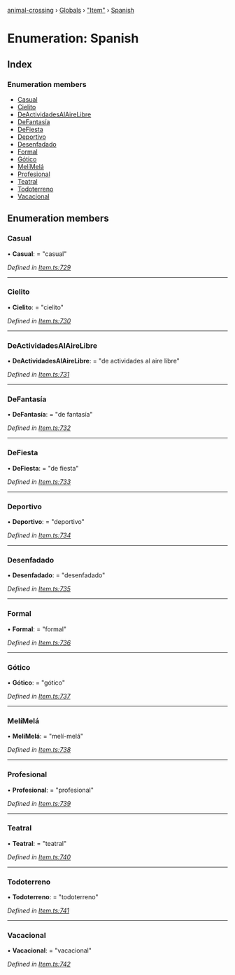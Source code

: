 [animal-crossing](../README.md) › [Globals](../globals.md) › ["Item"](../modules/_item_.md) › [Spanish](_item_.spanish.md)

# Enumeration: Spanish

## Index

### Enumeration members

* [Casual](_item_.spanish.md#casual)
* [Cielito](_item_.spanish.md#cielito)
* [DeActividadesAlAireLibre](_item_.spanish.md#deactividadesalairelibre)
* [DeFantasía](_item_.spanish.md#defantasía)
* [DeFiesta](_item_.spanish.md#defiesta)
* [Deportivo](_item_.spanish.md#deportivo)
* [Desenfadado](_item_.spanish.md#desenfadado)
* [Formal](_item_.spanish.md#formal)
* [Gótico](_item_.spanish.md#gótico)
* [MelíMelá](_item_.spanish.md#melímelá)
* [Profesional](_item_.spanish.md#profesional)
* [Teatral](_item_.spanish.md#teatral)
* [Todoterreno](_item_.spanish.md#todoterreno)
* [Vacacional](_item_.spanish.md#vacacional)

## Enumeration members

###  Casual

• **Casual**: = "casual"

*Defined in [Item.ts:729](https://github.com/Norviah/animal-crossing/blob/3bd87eb/module/types/Item.ts#L729)*

___

###  Cielito

• **Cielito**: = "cielito"

*Defined in [Item.ts:730](https://github.com/Norviah/animal-crossing/blob/3bd87eb/module/types/Item.ts#L730)*

___

###  DeActividadesAlAireLibre

• **DeActividadesAlAireLibre**: = "de actividades al aire libre"

*Defined in [Item.ts:731](https://github.com/Norviah/animal-crossing/blob/3bd87eb/module/types/Item.ts#L731)*

___

###  DeFantasía

• **DeFantasía**: = "de fantasía"

*Defined in [Item.ts:732](https://github.com/Norviah/animal-crossing/blob/3bd87eb/module/types/Item.ts#L732)*

___

###  DeFiesta

• **DeFiesta**: = "de fiesta"

*Defined in [Item.ts:733](https://github.com/Norviah/animal-crossing/blob/3bd87eb/module/types/Item.ts#L733)*

___

###  Deportivo

• **Deportivo**: = "deportivo"

*Defined in [Item.ts:734](https://github.com/Norviah/animal-crossing/blob/3bd87eb/module/types/Item.ts#L734)*

___

###  Desenfadado

• **Desenfadado**: = "desenfadado"

*Defined in [Item.ts:735](https://github.com/Norviah/animal-crossing/blob/3bd87eb/module/types/Item.ts#L735)*

___

###  Formal

• **Formal**: = "formal"

*Defined in [Item.ts:736](https://github.com/Norviah/animal-crossing/blob/3bd87eb/module/types/Item.ts#L736)*

___

###  Gótico

• **Gótico**: = "gótico"

*Defined in [Item.ts:737](https://github.com/Norviah/animal-crossing/blob/3bd87eb/module/types/Item.ts#L737)*

___

###  MelíMelá

• **MelíMelá**: = "melí-melá"

*Defined in [Item.ts:738](https://github.com/Norviah/animal-crossing/blob/3bd87eb/module/types/Item.ts#L738)*

___

###  Profesional

• **Profesional**: = "profesional"

*Defined in [Item.ts:739](https://github.com/Norviah/animal-crossing/blob/3bd87eb/module/types/Item.ts#L739)*

___

###  Teatral

• **Teatral**: = "teatral"

*Defined in [Item.ts:740](https://github.com/Norviah/animal-crossing/blob/3bd87eb/module/types/Item.ts#L740)*

___

###  Todoterreno

• **Todoterreno**: = "todoterreno"

*Defined in [Item.ts:741](https://github.com/Norviah/animal-crossing/blob/3bd87eb/module/types/Item.ts#L741)*

___

###  Vacacional

• **Vacacional**: = "vacacional"

*Defined in [Item.ts:742](https://github.com/Norviah/animal-crossing/blob/3bd87eb/module/types/Item.ts#L742)*
